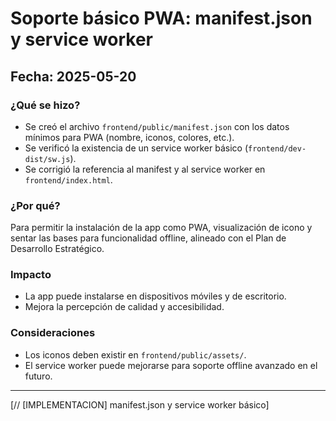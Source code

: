 # Soporte básico PWA: manifest.json y service worker

## Fecha: 2025-05-20

### ¿Qué se hizo?
- Se creó el archivo `frontend/public/manifest.json` con los datos mínimos para PWA (nombre, iconos, colores, etc.).
- Se verificó la existencia de un service worker básico (`frontend/dev-dist/sw.js`).
- Se corrigió la referencia al manifest y al service worker en `frontend/index.html`.

### ¿Por qué?
Para permitir la instalación de la app como PWA, visualización de icono y sentar las bases para funcionalidad offline, alineado con el Plan de Desarrollo Estratégico.

### Impacto
- La app puede instalarse en dispositivos móviles y de escritorio.
- Mejora la percepción de calidad y accesibilidad.

### Consideraciones
- Los iconos deben existir en `frontend/public/assets/`.
- El service worker puede mejorarse para soporte offline avanzado en el futuro.

---
[// [IMPLEMENTACION] manifest.json y service worker básico]

